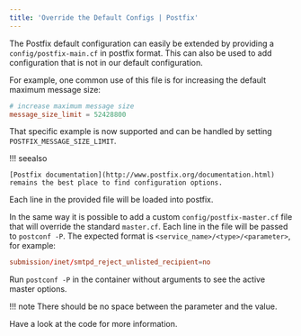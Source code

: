 ```yaml
---
title: 'Override the Default Configs | Postfix'
---
```


The Postfix default configuration can easily be extended by providing a `config/postfix-main.cf` in postfix format.
This can also be used to add configuration that is not in our default configuration.

For example, one common use of this file is for increasing the default maximum message size:

```cf
# increase maximum message size
message_size_limit = 52428800
```

That specific example is now supported and can be handled by setting `POSTFIX_MESSAGE_SIZE_LIMIT`.

!!! seealso

    [Postfix documentation](http://www.postfix.org/documentation.html) remains the best place to find configuration options.

Each line in the provided file will be loaded into postfix.

In the same way it is possible to add a custom `config/postfix-master.cf` file that will override the standard `master.cf`. Each line in the file will be passed to `postconf -P`. The expected format is `<service_name>/<type>/<parameter>`, for example:

```cf
submission/inet/smtpd_reject_unlisted_recipient=no
```

Run `postconf -P` in the container without arguments to see the active master options.

!!! note
    There should be no space between the parameter and the value.

Have a look at the code for more information.
